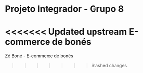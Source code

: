 # Projeto Integrador - Grupo 8

<<<<<<< Updated upstream
E-commerce de bonés
=======
Zé Boné - E-commerce de bonés
>>>>>>> Stashed changes

